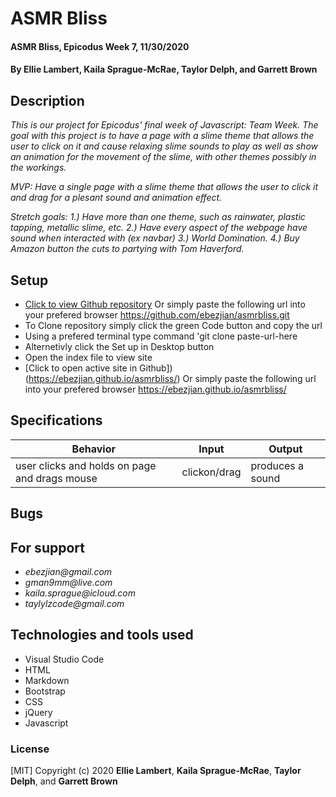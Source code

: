 # **ASMR Bliss**

#### ASMR Bliss, Epicodus Week 7, 11/30/2020

#### **By Ellie Lambert**, **Kaila Sprague-McRae**, **Taylor Delph**, and **Garrett Brown**

## Description

_This is our project for Epicodus' final week of Javascript: Team Week. The goal with this project is to have a page with a slime theme that allows the user to click on it and cause relaxing slime sounds to play as well as show an animation for the movement of the slime, with other themes possibly in the workings._

_MVP: Have a single page with a slime theme that allows the user to click it and drag for a plesant sound and animation effect._

_Stretch goals:_
_1.) Have more than one theme, such as rainwater, plastic tapping, metallic slime, etc._
_2.) Have every aspect of the webpage have sound when interacted with (ex navbar)_
_3.) World Domination._
_4.) Buy Amazon button the cuts to partying with Tom Haverford._

## Setup

- [Click to view Github repository](https://github.com/ebezjian/asmrbliss.git) Or simply paste the following url into your prefered browser https://github.com/ebezjian/asmrbliss.git
- To Clone repository simply click the green Code button and copy the url
- Using a prefered terminal type command 'git clone paste-url-here
- Alternetivly click the Set up in Desktop button
- Open the index file to view site
- [Click to open active site in Github]) (https://ebezjian.github.io/asmrbliss/) Or simply paste the following url into your prefered browser https://ebezjian.github.io/asmrbliss/

## Specifications

| Behavior                                      | Input        | Output           |
| --------------------------------------------- | ------------ | ---------------- |
| user clicks and holds on page and drags mouse | clickon/drag | produces a sound |

## Bugs

## For support

- _ebezjian@gmail.com_
- _gman9mm@live.com_
- _kaila.sprague@icloud.com_
- _taylylzcode@gmail.com_

## Technologies and tools used

- Visual Studio Code
- HTML
- Markdown
- Bootstrap
- CSS
- jQuery
- Javascript

### License

[MIT] Copyright (c) 2020 **Ellie Lambert**, **Kaila Sprague-McRae**, **Taylor Delph**, and **Garrett Brown**
